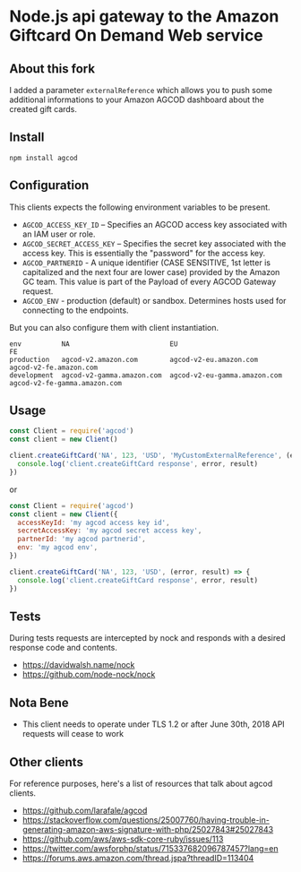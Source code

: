 Node.js api gateway to the Amazon Giftcard On Demand Web service
============

## About this fork

I added a parameter `externalReference` which allows you to push some additional informations to your Amazon AGCOD dashboard about the created gift cards.

## Install
`npm install agcod`

## Configuration

This clients expects the following environment variables to be present.

- `AGCOD_ACCESS_KEY_ID` – Specifies an AGCOD access key associated with an IAM user or role.
- `AGCOD_SECRET_ACCESS_KEY` – Specifies the secret key associated with the access key. This is essentially the "password" for the access key.
- `AGCOD_PARTNERID` - A unique identifier (CASE SENSITIVE, 1st letter is capitalized and the next four are lower case) provided by the Amazon GC team. This value is part of the Payload of every AGCOD Gateway request.
- `AGCOD_ENV` - production (default) or sandbox. Determines hosts used for connecting to the endpoints.

But you can also configure them with client instantiation.

```
env          NA                         EU                            FE
production   agcod-v2.amazon.com        agcod-v2-eu.amazon.com        agcod-v2-fe.amazon.com
development  agcod-v2-gamma.amazon.com  agcod-v2-eu-gamma.amazon.com  agcod-v2-fe-gamma.amazon.com
```

## Usage
```javascript
const Client = require('agcod')
const client = new Client()

client.createGiftCard('NA', 123, 'USD', 'MyCustomExternalReference', (error, result) => {
  console.log('client.createGiftCard response', error, result)
})
```

or

```javascript
const Client = require('agcod')
const client = new Client({
  accessKeyId: 'my agcod access key id',
  secretAccessKey: 'my agcod secret access key',
  partnerId: 'my agcod partnerid',
  env: 'my agcod env',
})

client.createGiftCard('NA', 123, 'USD', (error, result) => {
  console.log('client.createGiftCard response', error, result)
})
```

## Tests
During tests requests are intercepted by nock and responds with a desired response code and contents.
- https://davidwalsh.name/nock
- https://github.com/node-nock/nock

## Nota Bene
- This client needs to operate under TLS 1.2 or after June 30th, 2018 API requests will cease to work

## Other clients
For reference purposes, here's a list of resources that talk about agcod clients.
- https://github.com/larafale/agcod
- https://stackoverflow.com/questions/25007760/having-trouble-in-generating-amazon-aws-signature-with-php/25027843#25027843
- https://github.com/aws/aws-sdk-core-ruby/issues/113
- https://twitter.com/awsforphp/status/715337682096787457?lang=en
- https://forums.aws.amazon.com/thread.jspa?threadID=113404
